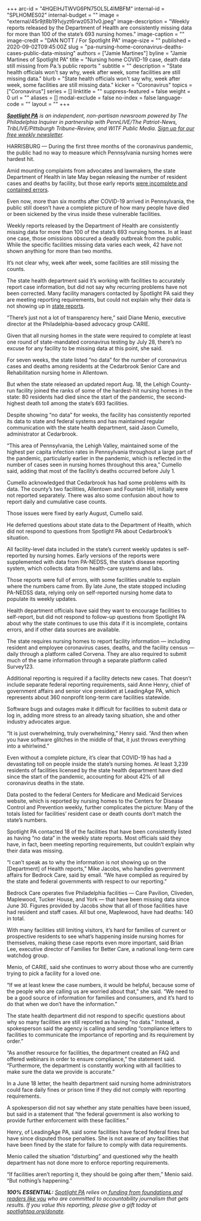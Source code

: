 +++
arc-id = "4HQEIHJTWVG6PN75OL5L4IMBFM"
internal-id = "SPLHOMES02"
internal-budget = ""
image = "external/45r9jt8b191vjyzt6rwz0531v0.jpeg"
image-description = "Weekly reports released by the Department of Health are consistently missing data for more than 100 of the state’s 693 nursing homes."
image-caption = ""
image-credit = "DAN NOTT / For Spotlight PA"
image-size = ""
published = 2020-09-02T09:45:00Z
slug = "pa-nursing-home-coronavirus-deaths-cases-public-data-missing"
authors = ["Jamie Martines"]
byline = "Jamie Martines of Spotlight PA"
title = "Nursing home COVID-19 case, death data still missing from Pa.’s public reports "
subtitle = ""
description = "State health officials won't say why, week after week, some facilities are still missing data."
blurb = "State health officials won't say why, week after week, some facilities are still missing data."
kicker = "Coronavirus"
topics = ["Coronavirus"]
series = []
linktitle = ""
suppress-featured = false
weight = 0
url = ""
aliases = []
modal-exclude = false
no-index = false
language-code = ""
layout = ""
+++

<a href="https://www.spotlightpa.org/"><i><b>Spotlight PA</b></i></a><i> is an independent, non-partisan newsroom powered by The Philadelphia Inquirer in partnership with PennLIVE/The Patriot-News, TribLIVE/Pittsburgh Tribune-Review, and WITF Public Media. </i><a href="https://www.spotlightpa.org/newsletters"><i>Sign up for our free weekly newsletter</i></a><i>.</i>

HARRISBURG — During the first three months of the coronavirus pandemic, the public had no way to measure which Pennsylvania nursing homes were hardest hit.

Amid mounting complaints from advocates and lawmakers, the state Department of Health in late May began releasing the number of resident cases and deaths by facility, but those early reports <a href="https://www.spotlightpa.org/news/2020/05/pennsylvania-nursing-homes-coronavirus-counts-errors/">were incomplete and contained errors</a>.

Even now, more than six months after COVID-19 arrived in Pennsylvania, the public still doesn’t have a complete picture of how many people have died or been sickened by the virus inside these vulnerable facilities.

Weekly reports released by the Department of Health are consistently missing data for more than 100 of the state’s 693 nursing homes. In at least one case, those omissions obscured a deadly outbreak from the public. While the specific facilities missing data varies each week, 42 have not shown anything for more than two months.

It’s not clear why, week after week, some facilities are still missing the counts.

<script src="https://www.spotlightpa.org/embed.js" async></script><div data-spl-embed-version="1" data-spl-src="https://www.spotlightpa.org/embeds/newsletter-covid/"></div>

The state health department said it’s working with facilities to accurately report case information, but did not say why recurring problems have not been corrected. Many facility managers contacted by Spotlight PA said they are meeting reporting requirements, but could not explain why their data is not showing up in <a href="https://www.health.pa.gov/topics/disease/coronavirus/Pages/LTCF-Data.aspx" target=_blank>state reports</a>.

“There’s just not a lot of transparency here,” said Diane Menio, executive director at the Philadelphia-based advocacy group CARIE.

Given that all nursing homes in the state were required to complete at least one round of state-mandated coronavirus testing by July 28, there’s no excuse for any facility to be missing data at this point, she said.

For seven weeks, the state listed “no data” for the number of coronavirus cases and deaths among residents at the Cedarbrook Senior Care and Rehabilitation nursing home in Allentown.

But when the state released an updated report Aug. 18, the Lehigh County-run facility joined the ranks of some of the hardest-hit nursing homes in the state: 80 residents had died since the start of the pandemic, the second-highest death toll among the state’s 693 facilities.

Despite showing “no data” for weeks, the facility has consistently reported its data to state and federal systems and has maintained regular communication with the state health department, said Jason Cumello, administrator at Cedarbrook.

“This area of Pennsylvania, the Lehigh Valley, maintained some of the highest per capita infection rates in Pennsylvania throughout a large part of the pandemic, particularly earlier in the pandemic, which is reflected in the number of cases seen in nursing homes throughout this area,” Cumello said, adding that most of the facility’s deaths occurred before July 1.

Cumello acknowledged that Cedarbrook has had some problems with its data. The county’s two facilities, Allentown and Fountain Hill, initially were not reported separately. There was also some confusion about how to report daily and cumulative case counts.

Those issues were fixed by early August, Cumello said.

He deferred questions about state data to the Department of Health, which did not respond to questions from Spotlight PA about Cedarbrook’s situation.

All facility-level data included in the state’s current weekly updates is self-reported by nursing homes. Early versions of the reports were supplemented with data from PA-NEDSS, the state’s disease reporting system, which collects data from health-care systems and labs.

<script src="https://www.spotlightpa.org/embed.js" async></script><div data-spl-embed-version="1" data-spl-src="https://www.spotlightpa.org/embeds/donate/"></div>

Those reports were full of errors, with some facilities unable to explain where the numbers came from. By late June, the state stopped including PA-NEDSS data, relying only on self-reported nursing home data to populate its weekly updates.

Health department officials have said they want to encourage facilities to self-report, but did not respond to follow-up questions from Spotlight PA about why the state continues to use this data if it is incomplete, contains errors, and if other data sources are available.

The state requires nursing homes to report facility information — including resident and employee coronavirus cases, deaths, and the facility census — daily through a platform called Corvena. They are also required to submit much of the same information through a separate platform called Survey123.

Additional reporting is required if a facility detects new cases. That doesn’t include separate federal reporting requirements, said Anne Henry, chief of government affairs and senior vice president at LeadingAge PA, which represents about 360 nonprofit long-term care facilities statewide.

Software bugs and outages make it difficult for facilities to submit data or log in, adding more stress to an already taxing situation, she and other industry advocates argue.

“It is just overwhelming, truly overwhelming,” Henry said. “And then when you have software glitches in the middle of that, it just throws everything into a whirlwind.”

Even without a complete picture, it’s clear that COVID-19 has had a devastating toll on people inside the state’s nursing homes. At least 3,239 residents of facilities licensed by the state health department have died since the start of the pandemic, accounting for about 42% of all coronavirus deaths in the state.

Data posted to the federal Centers for Medicare and Medicaid Services website, which is reported by nursing homes to the Centers for Disease Control and Prevention weekly, further complicates the picture: Many of the totals listed for facilities’ resident case or death counts don’t match the state’s numbers.

Spotlight PA contacted 18 of the facilities that have been consistently listed as having “no data” in the weekly state reports. Most officials said they have, in fact, been meeting reporting requirements, but couldn’t explain why their data was missing.

“I can’t speak as to why the information is not showing up on the [Department] of Health reports,” Mike Jacobs, who handles government affairs for Bedrock Care, said by email. “We have complied as required by the state and federal governments with respect to our reporting.”

Bedrock Care operates five Philadelphia facilities — Care Pavilion, Cliveden, Maplewood, Tucker House, and York — that have been missing data since June 30. Figures provided by Jacobs show that all of those facilities have had resident and staff cases. All but one, Maplewood, have had deaths: 140 in total.

<script src="https://www.spotlightpa.org/embed.js" async></script><div data-spl-embed-version="1" data-spl-src="https://www.spotlightpa.org/embeds/newsletter/"></div>

With many facilities still limiting visitors, it’s hard for families of current or prospective residents to see what’s happening inside nursing homes for themselves, making these case reports even more important, said Brian Lee, executive director of Families for Better Care, a national long-term care watchdog group.

Menio, of CARIE, said she continues to worry about those who are currently trying to pick a facility for a loved one.

“If we at least knew the case numbers, it would be helpful, because some of the people who are calling us are worried about that,” she said. “We need to be a good source of information for families and consumers, and it’s hard to do that when we don’t have the information.”

The state health department did not respond to specific questions about why so many facilities are still reported as having “no data.” Instead, a spokesperson said the agency is calling and sending “compliance letters to facilities to communicate the importance of reporting and its requirement by order.”

“As another resource for facilities, the department created an FAQ and offered webinars in order to ensure compliance,” the statement said. “Furthermore, the department is constantly working with all facilities to make sure the data we provide is accurate.”

In a June 18 letter, the health department said nursing home administrators could face daily fines or prison time if they did not comply with reporting requirements.

A spokesperson did not say whether any state penalties have been issued, but said in a statement that “the federal government is also working to provide further enforcement with these facilities.”

Henry, of LeadingAge PA, said some facilities have faced federal fines but have since disputed those penalties. She is not aware of any facilities that have been fined by the state for failure to comply with data requirements.

Menio called the situation “disturbing” and questioned why the health department has not done more to enforce reporting requirements.

“If facilities aren’t reporting it, they should be going after them,” Menio said. “But nothing’s happening.”

<i><b>100% ESSENTIAL:</b></i><i> </i><a href="https://www.spotlightpa.org/"><i>Spotlight PA</i></a><i> relies on</i><a href="https://www.spotlightpa.org/support"><i> funding from foundations and readers like you</i></a><i> who are committed to accountability journalism that gets results. If you value this reporting, please give a gift today at </i><a href="http://spotlightpa.org/donate"><i>spotlightpa.org/donate</i></a><i>.</i>

<script src="https://www.spotlightpa.org/embed.js" async></script><div data-spl-embed-version="1" data-spl-src="https://www.spotlightpa.org/embeds/tips/?tip_text=Do%20you%20have%20a%20tip%20about%20a%20%3Cb%3EPennsylvania%20nursing%20home%3C%2Fb%3E%3F%20Get%20in%20touch.%20"></div>

